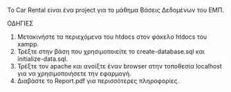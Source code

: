 Το Car Rental είναι ένα project για το μάθημα Βάσεις Δεδομένων του ΕΜΠ.

ΟΔΗΓΙΕΣ
1. Μετακινήστε τα περιεχόμενα του htdocs στον φάκελο htdocs του xampp.
2. Τρέξτε στην βάση που χρησιμοποιείτε το create-database.sql και initialize-data.sql.
3. Τρέξτε τον apache και ανοίξτε έναν browser στην τοποθεσία localhost για να χρησιμοποιήσετε την εφαρμογή.
4. Διαβάστε το Report.pdf για περισσότερες πληροφορίες.


